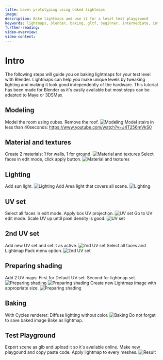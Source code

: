 ```yaml
---
title: Level prototyping using baked lightmaps
image: 
description: Bake lightmaps and use it for a level test playground
keywords: lightmaps, blender, baking, gltf, beginner, intermediate, introduction
further-reading:
video-overview:
video-content:
---
```


# Intro

The following steps will guide you on baking lightmaps for your test level with Blender.
Lightmaps can help you make unique levels by tweaking lighting and making it look good independently of the hardware.
This tutorial has been made for Blender as it's easily available but most steps can be adapted to Maya or 3DSMax.

## Modeling
Model the room using cubes.
Remove the roof.
![Modeling](/img/how_to/lightmaps/lm1-0.jpg)
Model stairs in less than 40seconds: https://www.youtube.com/watch?v=J4T256mVkS0

## Material and textures
Create 2 materials: 1 for walls, 1 for ground.
![Material and textures](/img/how_to/lightmaps/lm2-0.jpg)
Select faces in edit mode, click apply button.
![Material and textures](/img/how_to/lightmaps/lm2-1.jpg)

## Lighting
Add sun light.
![Lighting](/img/how_to/lightmaps/lm3-0.jpg)
Add Area light that covers all scene.
![Lighting](/img/how_to/lightmaps/lm3-1.jpg)

## UV set
Select all faces in edit mode. Apply box UV projection.
![UV set](/img/how_to/lightmaps/lm4-0.jpg)
Go to UV edit mode. Scale UV up until pixel density is good.
![UV set](/img/how_to/lightmaps/lm4-1.jpg)

## 2nd UV set
Add new UV set and set it as active.
![2nd UV set](/img/how_to/lightmaps/lm5-0.jpg)
Select all faces and Lightmap Pack menu option.
![2nd UV set](/img/how_to/lightmaps/lm5-1.jpg)

## Preparing shading
Add 2 UV maps: First for Default UV set. Second for lightmap set.
![Preparing shading](/img/how_to/lightmaps/lm6-0.jpg)
![Preparing shading](/img/how_to/lightmaps/lm6-1.jpg)
Create new Lightmap image with appropriate size.
![Preparing shading](/img/how_to/lightmaps/lm6-2.jpg)

## Baking
With Cycles renderer: Diffuse lighting without color.
![Baking](/img/how_to/lightmaps/lm7-0.jpg)
Do not forget to save baked image Bake as lightmap.

## Test Playground
Export scene as glb and upload it so it's available online.
Make new playgound and copy paste code.
Apply lightmap to every meshes.
![Result](/img/how_to/lightmaps/lmResult.jpg)

<Playground id="#SSD1Q5#1" title="Scene with lightmap" description="Scene with lightmap"/>